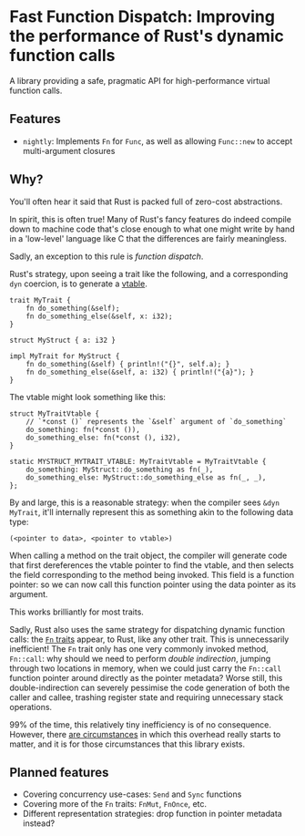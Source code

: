 # Fast Function Dispatch: Improving the performance of Rust's dynamic function calls

A library providing a safe, pragmatic API for high-performance virtual function calls.

## Features

- `nightly`: Implements `Fn` for `Func`, as well as allowing `Func::new` to accept multi-argument closures

## Why?

You'll often hear it said that Rust is packed full of zero-cost abstractions.

In spirit, this is often true! Many of Rust's fancy features do indeed compile down to machine code that's close enough
to what one might write by hand in a 'low-level' language like C that the differences are fairly meaningless.

Sadly, an exception to this rule is *function dispatch*.

Rust's strategy, upon seeing a trait like the following, and a corresponding `dyn` coercion, is to generate a
[vtable](https://doc.rust-lang.org/nomicon/exotic-sizes.html?highlight=vtable#dynamically-sized-types-dsts).

```
trait MyTrait {
    fn do_something(&self);
    fn do_something_else(&self, x: i32);
}

struct MyStruct { a: i32 }

impl MyTrait for MyStruct {
    fn do_something(&self) { println!("{}", self.a); }
    fn do_something_else(&self, a: i32) { println!("{a}"); }
}
```

The vtable might look something like this:

```
struct MyTraitVtable {
    // `*const ()` represents the `&self` argument of `do_something`
    do_something: fn(*const ()),
    do_something_else: fn(*const (), i32),
}

static MYSTRUCT_MYTRAIT_VTABLE: MyTraitVtable = MyTraitVtable {
    do_something: MyStruct::do_something as fn(_),
    do_something_else: MyStruct::do_something_else as fn(_, _),
};
```

By and large, this is a reasonable strategy: when the compiler sees `&dyn MyTrait`, it'll internally represent this as
something akin to the following data type:

```
(<pointer to data>, <pointer to vtable>)
```

When calling a method on the trait object, the compiler will generate code that first dereferences the vtable pointer to
find the vtable, and then selects the field corresponding to the method being invoked. This field is a function pointer:
so we can now call this function pointer using the data pointer as its argument.

This works brilliantly for most traits.

Sadly, Rust also uses the same strategy for dispatching dynamic function calls: the
[`Fn` traits](https://doc.rust-lang.org/std/ops/trait.Fn.html) appear, to Rust, like any other trait. This is
unnecessarily inefficient! The `Fn` trait only has one very commonly invoked method, `Fn::call`: why should we need to
perform *double indirection*, jumping through two locations in memory, when we could just carry the `Fn::call` function
pointer around directly as the pointer metadata? Worse still, this double-indirection can severely pessimise the code
generation of both the caller and callee, trashing register state and requiring unnecessary stack operations.

99% of the time, this relatively tiny inefficiency is of no consequence. However, there
[are circumstances](https://en.wikipedia.org/wiki/Threaded_code) in which this overhead really starts to matter, and it
is for those circumstances that this library exists.

## Planned features

- Covering concurrency use-cases: `Send` and `Sync` functions
- Covering more of the `Fn` traits: `FnMut`, `FnOnce`, etc.
- Different representation strategies: drop function in pointer metadata instead?
